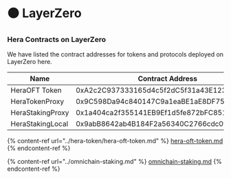 # 🟤 LayerZero

### Hera Contracts on LayerZero <a href="#undefined" id="undefined"></a>

We have listed the contract addresses for tokens and protocols deployed on LayerZero here.

<table><thead><tr><th width="263">Name</th><th>Contract Address</th></tr></thead><tbody><tr><td>HeraOFT Token</td><td>0xA2c2C937333165d4c5f2dC5f31a43E1239FeCfeB</td></tr><tr><td>HeraTokenProxy</td><td>0x9C598Da94c840147C9a1eaBE1aE8DF750674ddF6</td></tr><tr><td>HeraStakingProxy</td><td>0x1a404ca2f355141EB9Ef1d5fe872bFC8511f19e1</td></tr><tr><td>HeraStakingLocal</td><td>0x9abB8642ab4B184F2a56340C2766cdc0f357500E</td></tr></tbody></table>

{% content-ref url="../hera-token/hera-oft-token.md" %}
[hera-oft-token.md](../hera-token/hera-oft-token.md)
{% endcontent-ref %}

{% content-ref url="../omnichain-staking.md" %}
[omnichain-staking.md](../omnichain-staking.md)
{% endcontent-ref %}

